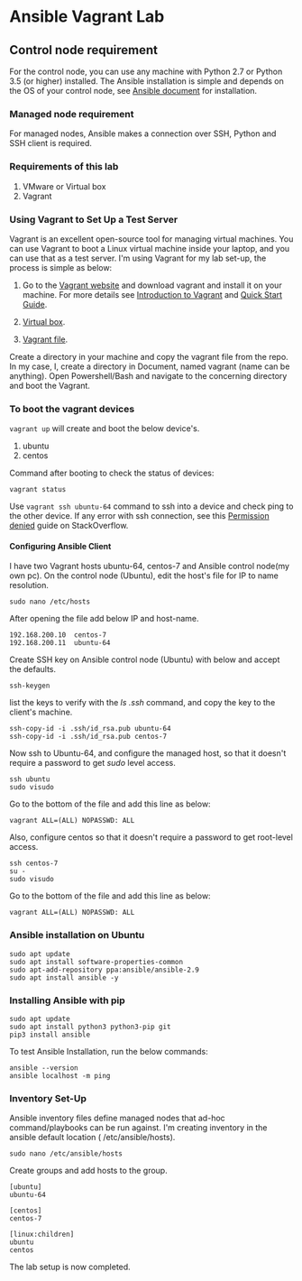 # Ansible Vagrant Lab

## Control node requirement

For the control node, you can use any machine with Python 2.7 or Python 3.5 (or higher) installed. The Ansible installation is simple and depends on the OS of your control node, see [Ansible document](https://docs.ansible.com/ansible/2.9/installation_guide/index.html) for installation.

### Managed node requirement

For managed nodes, Ansible makes a connection over SSH, Python and SSH client is required.

### Requirements of this lab

1. VMware or Virtual box
2. Vagrant

### Using Vagrant to Set Up a Test Server

Vagrant is an excellent open-source tool for managing virtual machines. You can use Vagrant to boot a Linux virtual machine inside your laptop, and you can use that as a test server. I'm using Vagrant for my lab set-up, the process is simple as below:

1. Go to the [Vagrant website](https://www.vagrantup.com/) and download vagrant and install it on your machine. For more details see [Introduction to Vagrant](https://ayushsharma.in/2021/08/introduction-to-vagrant) and [Quick Start Guide](https://learn.hashicorp.com/tutorials/vagrant/etting-started-index?in=vagrant/getting-started).

2. [Virtual box](https://www.virtualbox.org/wiki/Downloads).
3. [Vagrant file](https://github.com/sydasif/ansible-lab/blob/master/Vagrantfile).

Create a directory in your machine and copy the vagrant file from the repo. In my case, I, create a directory in Document, named vagrant (name can be
anything). Open Powershell/Bash and navigate to the concerning directory and boot the Vagrant.

### To boot the vagrant devices

```vagrant up``` will create and boot the below device's.

1. ubuntu
2. centos

Command after booting to check the status of devices:

```console
vagrant status
```

Use ```vagrant ssh ubuntu-64``` command to ssh into a device and check ping to the other device. If any error with ssh connection, see this [Permission denied](https://stackoverflow.com/questions/36300446/ssh-permission-denied-publickey-gssapi-with-mic) guide on StackOverflow.

#### Configuring Ansible Client

I have two Vagrant hosts ubuntu-64, centos-7 and Ansible control node(my own pc). On the control node (Ubuntu), edit the host's file for IP to name resolution.

```console
sudo nano /etc/hosts
```

After opening the file add below IP and host-name.

```console
192.168.200.10  centos-7
192.168.200.11  ubuntu-64
```

Create SSH key on Ansible control node (Ubuntu) with below and accept the defaults.

```console
ssh-keygen
```

list the keys to verify with the *ls .ssh* command, and copy the key to the client's machine.

```console
ssh-copy-id -i .ssh/id_rsa.pub ubuntu-64
ssh-copy-id -i .ssh/id_rsa.pub centos-7
```

Now ssh to Ubuntu-64, and configure the managed host, so that it doesn't require a password to get *sudo* level access.

```console
ssh ubuntu
sudo visudo
```

Go to the bottom of the file and add this line as below:

```console
vagrant ALL=(ALL) NOPASSWD: ALL
```

Also, configure centos so that it doesn't require a password to get root-level access.

```console
ssh centos-7
su -
sudo visudo
```

Go to the bottom of the file and add this line as below:

```console
vagrant ALL=(ALL) NOPASSWD: ALL
```

### Ansible installation on Ubuntu

```console
sudo apt update
sudo apt install software-properties-common
sudo apt-add-repository ppa:ansible/ansible-2.9
sudo apt install ansible -y
```

### Installing Ansible with pip

```console
sudo apt update
sudo apt install python3 python3-pip git
pip3 install ansible
```

To test Ansible Installation, run the below commands:

```console
ansible --version
ansible localhost -m ping
```

### Inventory Set-Up

Ansible inventory files define managed nodes that ad-hoc command/playbooks can be run against. I'm creating inventory in the ansible default location (
/etc/ansible/hosts).

```console
sudo nano /etc/ansible/hosts
```

Create groups and add hosts to the group.

```console
[ubuntu]
ubuntu-64

[centos]
centos-7

[linux:children]
ubuntu
centos
```

The lab setup is now completed.

